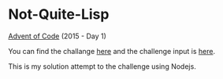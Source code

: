# Not-Quite-Lisp
[Advent of Code](https://adventofcode.com/) (2015 - Day 1)


You can find the challange [here](https://adventofcode.com/2015/day/1) and the challenge input is [here](https://adventofcode.com/2015/day/1/input).

This is my solution attempt to the challenge using Nodejs.
